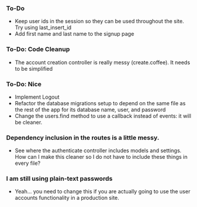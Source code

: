 ### To-Do
- Keep user ids in the session so they can be used throughout the site. Try using last_insert_id
- Add first name and last name to the signup page


### To-Do: Code Cleanup
- The account creation controller is really messy (create.coffee).  It needs to be simplified

### To-Do: Nice
- Implement Logout
- Refactor the database migrations setup to depend on the same file as the rest of the app for its database name, user, and password
- Change the users.find method to use a callback instead of events: it will be cleaner.


### Dependency inclusion in the routes is a little messy.
- See where the authenticate controller includes models and settings.  How can I make this cleaner so I do not have to include these things in every file?

### I am still using plain-text passwords
- Yeah...  you need to change this if you are actually going to use the user accounts functionality in a production site.

